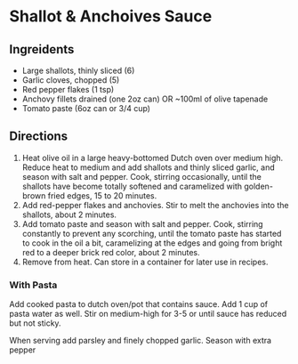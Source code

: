 # Shallot & Anchoives Sauce

## Ingreidents
* Large shallots, thinly sliced (6)
* Garlic cloves, chopped (5)
* Red pepper flakes (1 tsp)
* Anchovy fillets drained (one 2oz can) OR ~100ml of olive tapenade
* Tomato paste (6oz can or 3/4 cup)

## Directions

1. Heat olive oil in a large heavy-bottomed Dutch oven over medium high. Reduce heat to medium and add shallots and thinly sliced garlic, and season with salt and pepper. Cook, stirring occasionally, until the shallots have become totally softened and caramelized with golden-brown fried edges, 15 to 20 minutes.
1. Add red-pepper flakes and anchovies. Stir to melt the anchovies into the shallots, about 2 minutes.
1. Add tomato paste and season with salt and pepper. Cook, stirring constantly to prevent any scorching, until the tomato paste has started to cook in the oil a bit, caramelizing at the edges and going from bright red to a deeper brick red color, about 2 minutes.
1. Remove from heat. Can store in a container for later use in recipes.

### With Pasta

Add cooked pasta to dutch oven/pot that contains sauce. Add 1 cup of pasta water as well. Stir on medium-high for 3-5 or until sauce has reduced but not sticky.

When serving add parsley and finely chopped garlic. Season with extra pepper
